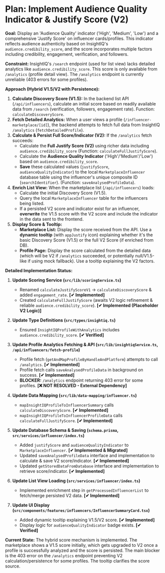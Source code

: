 # Plan: Implement Audience Quality Indicator & Justify Score (V2)

**Goal:** Display an 'Audience Quality' indicator ('High', 'Medium', 'Low') and a comprehensive 'Justify Score' on influencer cards/profiles. This indicator reflects audience authenticity based on InsightIQ's `audience.credibility_score`, and the score incorporates multiple factors including credibility, engagement, verification, and followers.

**Constraint:** InsightIQ's `/search` endpoint (used for list view) lacks detailed analytics like `audience.credibility_score`. This score is only available from `/analytics` (profile detail view). The `/analytics` endpoint is currently unreliable (403 errors for some profiles).

**Approach (Hybrid V1.5/V2 with Persistence):**
1.  **Calculate Discovery Score (V1.5):** In the backend list API (`/api/influencers`), calculate an initial score based on readily available data from `/search` (verification, followers, engagement rate). Function: `calculateDiscoveryScore`.
2.  **Fetch Detailed Analytics:** When a user views a profile (`/influencer-marketplace/[id]`), the backend attempts to fetch full data from InsightIQ `/analytics` (`fetchDetailedProfile`).
3.  **Calculate & Persist Full Score/Indicator (V2):** If the `/analytics` fetch succeeds:
    *   Calculate the **Full Justify Score (V2)** using richer data including `audience.credibility_score` (Function: `calculateFullJustifyScore`).
    *   Calculate the **Audience Quality Indicator** ('High'/'Medium'/'Low') based on `audience.credibility_score`.
    *   **Save** these calculated values (`justifyScore`, `audienceQualityIndicator`) to the local `MarketplaceInfluencer` database table using the influencer's unique composite ID (`searchIdentifier`). (Function: `saveAnalysedProfileData`).
4.  **Enrich List View:** When the marketplace list (`/api/influencers`) loads:
    *   Calculate the initial Discovery Score (V1.5).
    *   Query the local `MarketplaceInfluencer` table for the influencers being listed.
    *   If a persisted V2 score and indicator exist for an influencer, **overwrite** the V1.5 score with the V2 score and include the indicator in the data sent to the frontend.
5.  **Display Score & Tooltip:**
    *   **Marketplace List:** Display the score received from the API. Use a **dynamic tooltip** (with `appJustify` icon) explaining whether it's the basic Discovery Score (V1.5) or the full V2 Score (if enriched from DB).
    *   **Profile Page:** Display the score calculated from the detailed data (which will be V2 if `/analytics` succeeded, or potentially null/V1.5-like if using mock fallback). Use a tooltip explaining the V2 factors.

**Detailed Implementation Status:**

1.  **Update Scoring Service (`src/lib/scoringService.ts`)**
    *   Renamed `calculateJustifyScoreV1` -> `calculateDiscoveryScore` & added `engagement_rate`. **[✔ Implemented]**
    *   Created `calculateFullJustifyScore` (awaits V2 logic refinement & reliable `audience.credibility_score`). **[✔ Implemented (Placeholder V2 Logic)]**

2.  **Update Type Definitions (`src/types/insightiq.ts`)**
    *   Ensured `InsightIQProfileWithAnalytics` includes `audience.credibility_score`. **[✔ Verified]**

3.  **Update Profile Analytics Fetching & API (`src/lib/insightiqService.ts`, `/api/influencers/fetch-profile`)**
    *   Profile fetch (`getAndMapProfileByHandleAndPlatform`) attempts to call `/analytics`. **[✔ Implemented]**
    *   Profile fetch calls `saveAnalysedProfileData` in background on success. **[✔ Implemented]**
    *   **BLOCKER:** `/analytics` endpoint returning 403 error for some profiles. **[❌ NOT RESOLVED - External Dependency]**

4.  **Update Data Mapping (`src/lib/data-mapping/influencer.ts`)**
    *   `mapInsightIQProfileToInfluencerSummary` calls `calculateDiscoveryScore`. **[✔ Implemented]**
    *   `mapInsightIQProfileToInfluencerProfileData` calls `calculateFullJustifyScore`. **[✔ Implemented]**

5.  **Update Database Schema & Saving (`schema.prisma`, `src/services/influencer/index.ts`)**
    *   Added `justifyScore` and `audienceQualityIndicator` to `MarketplaceInfluencer`. **[✔ Implemented & Migrated]**
    *   Updated `saveAnalysedProfileData` interface and implementation to calculate & save V2 score/indicator. **[✔ Implemented]**
    *   Updated `getStoredDataFromDatabase` interface and implementation to retrieve score/indicator. **[✔ Implemented]**

6.  **Update List View Loading (`src/services/influencer/index.ts`)**
    *   Implemented enrichment step in `getProcessedInfluencerList` to fetch/merge persisted V2 data. **[✔ Implemented]**

7.  **Update UI Display (`src/components/features/influencers/InfluencerSummaryCard.tsx`)**
    *   Added dynamic tooltip explaining V1.5/V2 score. **[✔ Implemented]**
    *   Display logic for `audienceQualityIndicator` badge exists. **[✔ Verified]**

**Current State:** The hybrid score mechanism is implemented. The marketplace shows a V1.5 score initially, which gets upgraded to V2 once a profile is successfully analyzed and the score is persisted. The main blocker is the 403 error on the `/analytics` endpoint preventing V2 calculation/persistence for some profiles. The tooltip clarifies the score source.
